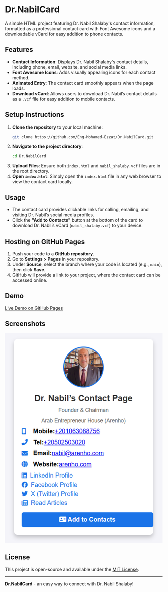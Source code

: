 # Dr.NabilCard

A simple HTML project featuring Dr. Nabil Shalaby's contact information, formatted as a professional contact card with Font Awesome icons and a downloadable vCard for easy addition to phone contacts.

## Features
- **Contact Information**: Displays Dr. Nabil Shalaby's contact details, including phone, email, website, and social media links.
- **Font Awesome Icons**: Adds visually appealing icons for each contact method.
- **Animated Entry**: The contact card smoothly appears when the page loads.
- **Download vCard**: Allows users to download Dr. Nabil’s contact details as a `.vcf` file for easy addition to mobile contacts.

## Setup Instructions
1. **Clone the repository** to your local machine:
    ```bash
    git clone https://github.com/Eng-Mohamed-Ezzat/Dr.NabilCard.git
    ```
2. **Navigate to the project directory**:
    ```bash
    cd Dr.NabilCard
    ```
3. **Upload Files**: Ensure both `index.html` and `nabil_shalaby.vcf` files are in the root directory.
4. **Open `index.html`**: Simply open the `index.html` file in any web browser to view the contact card locally.

## Usage
- The contact card provides clickable links for calling, emailing, and visiting Dr. Nabil’s social media profiles.
- Click the **"Add to Contacts"** button at the bottom of the card to download Dr. Nabil’s vCard (`nabil_shalaby.vcf`) to your device.

## Hosting on GitHub Pages
1. Push your code to a **GitHub repository**.
2. Go to **Settings > Pages** in your repository.
3. Under **Source**, select the branch where your code is located (e.g., `main`), then click **Save**.
4. GitHub will provide a link to your project, where the contact card can be accessed online.

## Demo
[Live Demo on GitHub Pages](https://Eng-Mohamed-Ezzat.github.io/Dr.NabilCard/)

## Screenshots
![Screenshot of Dr. Nabil Shalaby's Contact Card](Screenshot%202024-11-01%20225254.png)

## License
This project is open-source and available under the [MIT License](LICENSE).

---

**Dr.NabilCard** - an easy way to connect with Dr. Nabil Shalaby!
